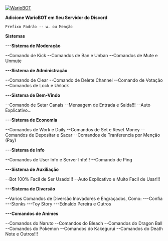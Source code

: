 <a href="https://top.gg/bot/709448420548673536">
  <img src="https://top.gg/api/widget/709448420548673536.svg" alt="WarioBOT" />
  </a>

**Adicione WarioBOT em Seu Servidor do Discord**

``Prefixo Padrão -- w. ou Menção``

**Sistemas**

**---Sistema de Moderação**

--Comando de Kick
--Comandos de Ban e Unban
--Comandos de Mute e Unmute

**---Sistema de Administração**

--Comando de Clear
--Comando de Delete Channel
--Comando de Votação
--Comandos de Lock e Unlock

**---Sistema de Bem-Vindo**

--Comando de Setar Canais
--Mensagem de Entrada e Saida!!!
--Auto Explicativo...

**---Sistema de Economia**

--Comandos de Work e Daily
--Comandos de Set e Reset Money
--Comandos de Depositar e Sacar
--Comandos de Tranferencia por Menção (Pay)

**---Sistema de Info**

--Comandos de User Info e Server Info!!!
--Comando de Ping

**---Sistema de Auxiliação**

--Bot 100% Facil de Ser Usado!!!
--Auto Explicativo e Muito Facil de Usar!!!

**---Sistema de Diversão**

--Varios Comandos de Diversão Inovadores e Engraçados, Como:
---Confia
---Stonks
---Toy Story
---Ednaldo Pereira e Outros

**---Comandos de Animes**

--Comandos do Naruto
--Comandos do Bleach
--Comandos do Dragon Ball
--Comandos do Pokemon
--Comandos do Kakegurui
--Comandos do Death Note e Outros!!!
